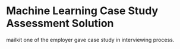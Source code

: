 # Machine Learning Case Study Assessment Solution 

mailkit one of the employer gave case study in interviewing process.
